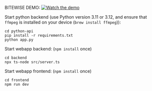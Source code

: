 BITEWISE DEMO:
[![Watch the demo](https://img.youtube.com/vi/hUM5Vj07DtA/0.jpg)](https://www.youtube.com/watch?v=hUM5Vj07DtA)

Start python backend (use Python version 3.11 or 3.12, and ensure that `ffmpeg` is installed on your device (`brew install ffmpeg`)):

```
cd python-api
pip install -r requirements.txt
python app.py
```

Start webapp backend: (`npm install` once)

```
cd backend
npx ts-node src/server.ts
```

Start webapp frontend: (`npm install` once)

```
cd frontend
npm run dev
```
